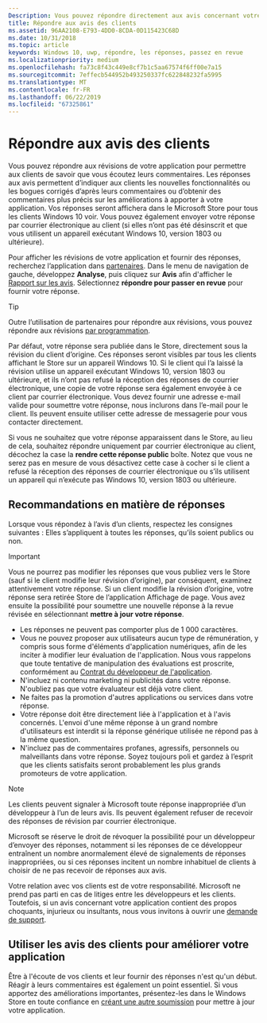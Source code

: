```yaml
---
Description: Vous pouvez répondre directement aux avis concernant votre application pour montrer à vos clients que vous prêtez attention à leurs commentaires.
title: Répondre aux avis des clients
ms.assetid: 96AA2108-E793-4DD0-8CDA-0D115423C68D
ms.date: 10/31/2018
ms.topic: article
keywords: Windows 10, uwp, répondre, les réponses, passez en revue
ms.localizationpriority: medium
ms.openlocfilehash: fa73c8f43c449e8cf7b1c5aa67574f6ff00e7a15
ms.sourcegitcommit: 7effecb544952b493250337fc622848232fa5995
ms.translationtype: MT
ms.contentlocale: fr-FR
ms.lasthandoff: 06/22/2019
ms.locfileid: "67325861"
---
```

# <a name="respond-to-customer-reviews"></a>Répondre aux avis des clients


Vous pouvez répondre aux révisions de votre application pour permettre aux clients de savoir que vous écoutez leurs commentaires. Les réponses aux avis permettent d’indiquer aux clients les nouvelles fonctionnalités ou les bogues corrigés d’après leurs commentaires ou d’obtenir des commentaires plus précis sur les améliorations à apporter à votre application. Vos réponses seront affichera dans le Microsoft Store pour tous les clients Windows 10 voir. Vous pouvez également envoyer votre réponse par courrier électronique au client (si elles n’ont pas été désinscrit et que vous utilisent un appareil exécutant Windows 10, version 1803 ou ultérieure).

Pour afficher les révisions de votre application et fournir des réponses, recherchez l’application dans [partenaires](https://partner.microsoft.com/dashboard). Dans le menu de navigation de gauche, développez **Analyse**, puis cliquez sur **Avis** afin d'afficher le [Rapport sur les avis](reviews-report.md). Sélectionnez **répondre pour passer en revue** pour fournir votre réponse.

> [!TIP]
> Outre l’utilisation de partenaires pour répondre aux révisions, vous pouvez répondre aux révisions [par programmation](../monetize/submit-responses-to-app-reviews.md).

Par défaut, votre réponse sera publiée dans le Store, directement sous la révision du client d’origine. Ces réponses seront visibles par tous les clients affichant le Store sur un appareil Windows 10. Si le client qui l’a laissé la révision utilise un appareil exécutant Windows 10, version 1803 ou ultérieure, et ils n’ont pas refusé la réception des réponses de courrier électronique, une copie de votre réponse sera également envoyée à ce client par courrier électronique.  Vous devez fournir une adresse e-mail valide pour soumettre votre réponse, nous inclurons dans l’e-mail pour le client. Ils peuvent ensuite utiliser cette adresse de messagerie pour vous contacter directement.

Si vous ne souhaitez que votre réponse apparaissent dans le Store, au lieu de cela, souhaitez répondre uniquement par courrier électronique au client, décochez la case la **rendre cette réponse public** boîte. Notez que vous ne serez pas en mesure de vous désactivez cette case à cocher si le client a refusé la réception des réponses de courrier électronique ou s’ils utilisent un appareil qui n’exécute pas Windows 10, version 1803 ou ultérieure.

## <a name="guidelines-for-responses"></a>Recommandations en matière de réponses

Lorsque vous répondez à l’avis d’un clients, respectez les consignes suivantes : Elles s’appliquent à toutes les réponses, qu’ils soient publics ou non.

> [!IMPORTANT]
> Vous ne pourrez pas modifier les réponses que vous publiez vers le Store (sauf si le client modifie leur révision d’origine), par conséquent, examinez attentivement votre réponse. Si un client modifie la révision d’origine, votre réponse sera retirée Store de l’application Affichage de page. Vous avez ensuite la possibilité pour soumettre une nouvelle réponse à la revue révisée en sélectionnant **mettre à jour votre réponse**.

-   Les réponses ne peuvent pas comporter plus de 1 000 caractères.
-   Vous ne pouvez proposer aux utilisateurs aucun type de rémunération, y compris sous forme d'éléments d'application numériques, afin de les inciter à modifier leur évaluation de l'application. Nous vous rappelons que toute tentative de manipulation des évaluations est proscrite, conformément au [Contrat du développeur de l'application](https://docs.microsoft.com/legal/windows/agreements/app-developer-agreement).
-   N'incluez ni contenu marketing ni publicités dans votre réponse. N'oubliez pas que votre évaluateur est déjà votre client.
-   Ne faites pas la promotion d'autres applications ou services dans votre réponse.
-   Votre réponse doit être directement liée à l'application et à l'avis concernés. L'envoi d'une même réponse à un grand nombre d'utilisateurs est interdit si la réponse générique utilisée ne répond pas à la même question.
-   N'incluez pas de commentaires profanes, agressifs, personnels ou malveillants dans votre réponse. Soyez toujours poli et gardez à l’esprit que les clients satisfaits seront probablement les plus grands promoteurs de votre application.

> [!NOTE]
> Les clients peuvent signaler à Microsoft toute réponse inappropriée d’un développeur à l’un de leurs avis. Ils peuvent également refuser de recevoir des réponses de révision par courrier électronique.
>
> Microsoft se réserve le droit de révoquer la possibilité pour un développeur d’envoyer des réponses, notamment si les réponses de ce développeur entraînent un nombre anormalement élevé de signalements de réponses inappropriées, ou si ces réponses incitent un nombre inhabituel de clients à choisir de ne pas recevoir de réponses aux avis.

Votre relation avec vos clients est de votre responsabilité. Microsoft ne prend pas parti en cas de litiges entre les développeurs et les clients. Toutefois, si un avis concernant votre application contient des propos choquants, injurieux ou insultants, nous vous invitons à ouvrir une [demande de support](https://go.microsoft.com/fwlink/p/?LinkID=401178).


## <a name="use-customer-reviews-to-improve-your-app"></a>Utiliser les avis des clients pour améliorer votre application

Être à l'écoute de vos clients et leur fournir des réponses n'est qu'un début. Réagir à leurs commentaires est également un point essentiel. Si vous apportez des améliorations importantes, présentez-les dans le Windows Store en toute confiance en [créant une autre soumission](app-submissions.md) pour mettre à jour votre application.
